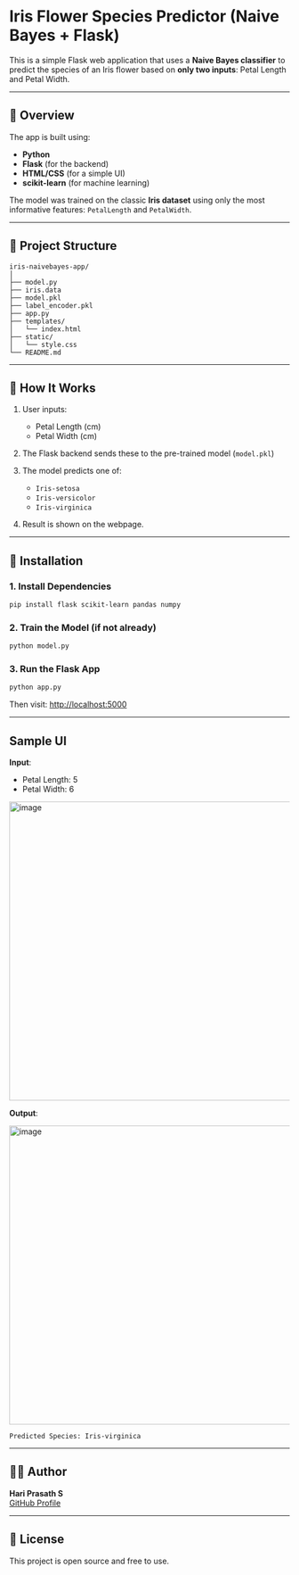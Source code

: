 
# Iris Flower Species Predictor (Naive Bayes + Flask)

This is a simple Flask web application that uses a **Naive Bayes classifier** to predict the species of an Iris flower based on **only two inputs**: Petal Length and Petal Width.

---

## 🧠 Overview

The app is built using:
- **Python**
- **Flask** (for the backend)
- **HTML/CSS** (for a simple UI)
- **scikit-learn** (for machine learning)

The model was trained on the classic **Iris dataset** using only the most informative features: `PetalLength` and `PetalWidth`.

---

## 📁 Project Structure

```
iris-naivebayes-app/
│
├── model.py              
├── iris.data             
├── model.pkl              
├── label_encoder.pkl      
├── app.py                 
├── templates/
│   └── index.html        
├── static/
│   └── style.css          
└── README.md              
```

---

## 🚀 How It Works

1. User inputs:
   - Petal Length (cm)
   - Petal Width (cm)

2. The Flask backend sends these to the pre-trained model (`model.pkl`)
3. The model predicts one of:
   - `Iris-setosa`
   - `Iris-versicolor`
   - `Iris-virginica`

4. Result is shown on the webpage.

---

## 🔧 Installation

### 1. Install Dependencies
```bash
pip install flask scikit-learn pandas numpy
```

### 2. Train the Model (if not already)
```bash
python model.py
```

### 3. Run the Flask App
```bash
python app.py
```

Then visit: [http://localhost:5000](http://localhost:5000)

---

## Sample UI

**Input**:

- Petal Length: 5
- Petal Width: 6
 <img width="720" height="536" alt="image" src="https://github.com/user-attachments/assets/9123e493-895f-48f5-9bfc-aa4cc8f876f0" />

**Output**:

<img width="720" height="536" alt="image" src="https://github.com/user-attachments/assets/495e27cb-b1e9-4edd-ae94-508d08937814" />

```
Predicted Species: Iris-virginica
```
---

## 🙋‍♂️ Author

**Hari Prasath S**  
[GitHub Profile](https://github.com/hariprasath2105)

---

## 📘 License

This project is open source and free to use.
